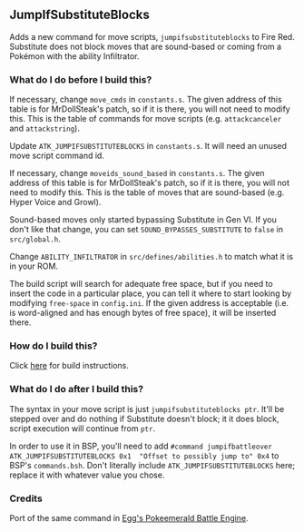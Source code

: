 ## JumpIfSubstituteBlocks

Adds a new command for move scripts, `jumpifsubstituteblocks` to Fire Red. Substitute does not block moves that are sound-based or coming from a Pokémon with the ability Infiltrator.

### What do I do before I build this?

If necessary, change `move_cmds` in `constants.s`. The given address of this table is for MrDollSteak's patch, so if it is there, you will not need to modify this. This is the table of commands for move scripts (e.g. `attackcanceler` and `attackstring`).

Update `ATK_JUMPIFSUBSTITUTEBLOCKS` in `constants.s`. It will need an unused move script command id.

If necessary, change `moveids_sound_based` in `constants.s`. The given address of this table is for MrDollSteak's patch, so if it is there, you will not need to modify this. This is the table of moves that are sound-based (e.g. Hyper Voice and Growl).

Sound-based moves only started bypassing Substitute in Gen VI. If you don't like that change, you can set `SOUND_BYPASSES_SUBSTITUTE` to `false` in `src/global.h`.

Change `ABILITY_INFILTRATOR` in `src/defines/abilities.h` to match what it is in your ROM.

The build script will search for adequate free space, but if you need to insert the code in a particular place, you can tell it where to start looking by modifying `free-space` in `config.ini`. If the given address is acceptable (i.e. is word-aligned and has enough bytes of free space), it will be inserted there.

### How do I build this?

Click [here](scripts/makinoa/README.md) for build instructions.

### What do I do after I build this?

The syntax in your move script is just `jumpifsubstituteblocks ptr`. It'll be stepped over and do nothing if Substitute doesn't block; it it does block, script execution will continue from `ptr`.

In order to use it in BSP, you'll need to add `#command jumpifbattleover ATK_JUMPIFSUBSTITUTEBLOCKS 0x1  "Offset to possibly jump to" 0x4` to BSP's `commands.bsh`. Don't literally include `ATK_JUMPIFSUBSTITUTEBLOCKS` here; replace it with whatever value you chose.

### Credits

Port of the same command in [Egg's Pokeemerald Battle Engine](https://github.com/DizzyEggg/pokeemerald/blob/battle_engine_v2/src/battle_script_commands.c#L10534).
